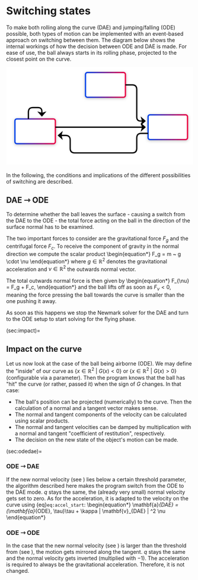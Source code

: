 # Switching states

To make both rolling along the curve (DAE) and jumping/falling (ODE) possible, both types
of motion can be implemented with an event-based approach on switching between them.
The diagram below shows the internal workings of how the decision between ODE and DAE is made.
For ease of use, the ball always starts in its rolling phase, projected to the closest point on the
curve.

<img src="../_static/state_flowchart_2.svg">

<br>
<br>
In the following, the conditions and implications of the different possibilities of switching
are described.

## DAE ⇾ ODE

To determine whether the ball leaves the surface - causing a switch from the DAE to the ODE -
the total force acting on the ball in the direction of the surface normal has to be
examined.

The two important forces to consider are the gravitational force $F_g$ and the centrifugal force
$F_c$.
To receive the component of gravity in the normal direction we compute the scalar product
\begin{equation*}
  F_g = m ~ g \cdot \nu
\end{equation*}
where $g \in \mathbb{R}^{2}$ denotes the gravitational acceleration and $\nu \in \mathbb{R}^{2}$
the outwards normal vector.

The total outwards normal force is then given by
\begin{equation*}
  F_{\nu} = F_g + F_c,
\end{equation*}
and the ball lifts off as soon as $F_{\nu} \lt 0$, meaning the force pressing the ball towards the
curve is smaller than the one pushing it away.

As soon as this happens we stop the Newmark solver for the DAE and turn to the ODE setup to start
solving for the flying phase.

(sec:impact)=
## Impact on the curve

Let us now look at the case of the ball being airborne (ODE).
We may define the "inside" of our curve as $\{ x \in \mathbb{R}^2 ~ | ~ G(x) < 0 \}$ or
$\{ x \in \mathbb{R}^2 ~ | ~ G(x) > 0 \}$ (configurable via a parameter).
Then the program knows that the ball has "hit" the curve (or rather, passed it) when the sign of $G$ changes.
In that case:
- The ball's position can be projected (numerically) to the curve. Then the calculation of a normal and a tangent vector makes sense.
- The normal and tangent components of the velocity can be calculated using scalar products.
- The normal and tangent velocities can be damped by multiplication with a normal and tangent "coefficient of restitution", respectively.
- The decision on the new state of the object's motion can be made.

(sec:odedae)=
### ODE ⇾ DAE

If the new normal velocity (see [](sec:impact)) lies below a certain threshold parameter, the algorithm described here
makes the program switch from the ODE to the DAE mode. $q$ stays the same, the (already very small) normal velocity gets set to zero.
As for the acceleration, it is adapted to the velocity on the curve using {eq}`eq:accel_start`:
\begin{equation*}
  \mathbf{a}_{DAE} = (\mathbf{a}_{ODE}, \tau)\tau + \kappa \| \mathbf{v}_{DAE} \| ^2 \nu
\end{equation*}

### ODE ⇾ ODE

In the case that the new normal velocity (see [](sec:impact)) is larger than the threshold from (see [](sec:odedae)),
the motion gets mirrored along the tangent. $q$ stays the same and the normal velocity gets inverted (multiplied with $-1$).
The acceleration is required to always be the gravitational acceleration. Therefore, it is not changed.
